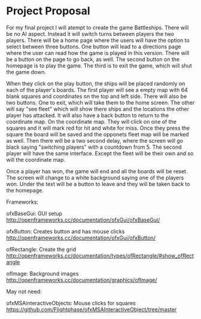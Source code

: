 # Project Proposal
 For my final project I will atempt to create the game Battleships. There will be no AI aspect. Instead it will switch turns between players the two players. There will be a home page where the users will have the option to select between three buttons. One button will lead to a directions page where the user can read how the game is played in this version. There will be a button on the page to go back, as well. The second button on the homepage is to play the game. The third is to exit the game, which will shut the game down.

  When they click on the play button, the ships will be placed randomly on each of the player's boards. The first player will see a empty map with 64 blank squares and coordinates on the top and left side. There will also be two buttons. One to exit, which will take them to the home screen. The other will say "see fleet" which will show there ships and the locations the other player has attacked. It will also have a back button to return to the coordinate map. On the coordinate map. They will click on one of the squares and it will mark red for hit and white for miss. Once they press the square the board will be saved and the opponets fleet map will be marked as well. Then there will be a two second delay, where the screen will go black saying "switching players" with a countdown from 5. The second player will have the same interface. Except the fleet will be their own and so will the coordinate map.

  Once a player has won, the game will end and all the boards will be reset. The screen will change to a white background saying one of the players won. Under the text will be a button to leave and they will be taken back to the homepage.
  
Frameworks:

ofxBaseGui: GUI setup http://openframeworks.cc/documentation/ofxGui/ofxBaseGui/

ofxButton: Creates button and has mouse clicks http://openframeworks.cc/documentation/ofxGui/ofxButton/

ofRectangle: Create the grid http://openframeworks.cc/documentation/types/ofRectangle/#show_ofRectangle

ofImage: Background images http://openframeworks.cc/documentation/graphics/ofImage/

May not need:

ofxMSAinteractiveObjects: Mouse clicks for squares https://github.com/Flightphase/ofxMSAInteractiveObject/tree/master
